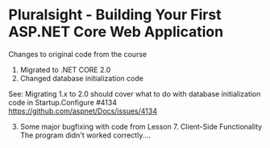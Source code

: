 # Pluralsight - Building Your First ASP.NET Core Web Application

Changes to original code from the course

1) Migrated to .NET CORE 2.0
2) Changed database initialization code

See: Migrating 1.x to 2.0 should cover what to do with database initialization code in Startup.Configure #4134
https://github.com/aspnet/Docs/issues/4134


3) Some major bugfixing with code from Lesson 7. Client-Side Functionality
The program didn't worked correctly....


